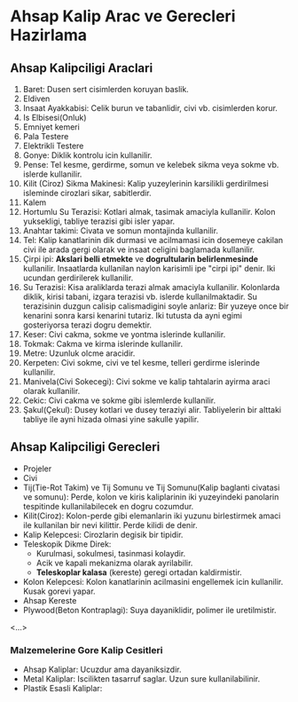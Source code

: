 # Ahsap Kalip Arac ve Gerecleri Hazirlama

## Ahsap Kalipciligi Araclari

1. Baret: Dusen sert cisimlerden koruyan baslik. 
2. Eldiven
3. Insaat Ayakkabisi: Celik burun ve tabanlidir, civi vb. cisimlerden korur.
4. Is Elbisesi(Onluk)
5. Emniyet kemeri
6. Pala Testere
7. Elektrikli Testere
8. Gonye: Diklik kontrolu icin kullanilir.
9. Pense: Tel kesme, gerdirme, somun ve kelebek sikma veya sokme vb. islerde kullanilir.
10. Kilit (Ciroz) Sikma Makinesi: Kalip yuzeylerinin karsilikli gerdirilmesi isleminde cirozlari sikar, sabitlerdir.
11. Kalem
12. Hortumlu Su Terazisi: Kotlari almak, tasimak amaciyla kullanilir. Kolon yuksekligi, tabliye terazisi gibi isler yapar.
13. Anahtar takimi: Civata ve somun montajinda kullanilir.
14. Tel: Kalip kanatlarinin dik durmasi ve acilmamasi icin dosemeye cakilan civi ile arada gergi olarak ve insaat celigini baglamada kullanilir.
15. Çirpi ipi: **Akslari belli etmekte** ve **dogrultularin belirlenmesinde** kullanilir. Insaatlarda kullanilan naylon karisimli ipe "cirpi ipi" denir. Iki ucundan gerdirilerek kullanilir.
16. Su Terazisi: Kisa araliklarda terazi almak amaciyla kullanilir. Kolonlarda diklik, kirisi tabani, izgara terazisi vb. islerde kullanilmaktadir. Su terazisinin duzgun calisip calismadigini soyle anlariz: Bir yuzeye once bir kenarini sonra karsi kenarini tutariz. Iki tutusta da ayni egimi gosteriyorsa terazi dogru demektir.
17. Keser: Civi cakma, sokme ve yontma islerinde kullanilir.
18. Tokmak: Cakma ve kirma islerinde kullanilir.
19. Metre: Uzunluk olcme aracidir.
20. Kerpeten: Civi sokme, civi ve tel kesme, telleri gerdirme islerinde kullanilir.
21. Manivela(Civi Sokecegi): Civi sokme ve kalip tahtalarin ayirma araci olarak kullanilir.
22. Cekic: Civi cakma ve sokme gibi islemlerde kullanilir.
23. Şakul(Çekul): Dusey kotlari ve dusey teraziyi alir. Tabliyelerin bir alttaki tabliye ile ayni hizada olmasi yine sakulle yapilir.

## Ahsap Kalipciligi Gerecleri

- Projeler
- Civi
- Tij(Tie-Rot Takim) ve Tij Somunu ve Tij Somunu(Kalip baglanti civatasi ve somunu): Perde, kolon ve kiris kaliplarinin iki yuzeyindeki panolarin tespitinde kullanilabilecek en dogru cozumdur. 
- Kilit(Ciroz): Kolon-perde gibi elemanlarin iki yuzunu birlestirmek amaci ile kullanilan bir nevi kilittir. Perde kilidi de denir.
- Kalip Kelepcesi: Cirozlarin degisik bir tipidir. 
- Teleskopik Dikme Direk:
    - Kurulmasi, sokulmesi, tasinmasi kolaydir.
    - Acik ve kapali mekanizma olarak ayrilabilir.
    - **Teleskoplar kalasa** (kereste) geregi ortadan kaldirmistir.
- Kolon Kelepcesi: Kolon kanatlarinin acilmasini engellemek icin kullanilir. Kusak gorevi yapar.
- Ahsap Kereste
- Plywood(Beton Kontraplagi): Suya dayaniklidir, polimer ile uretilmistir.

<...>

### Malzemelerine Gore Kalip Cesitleri

- Ahsap Kaliplar: Ucuzdur ama dayaniksizdir.
- Metal Kaliplar: Iscilikten tasarruf saglar. Uzun sure kullanilabilinir.
- Plastik Esasli Kaliplar: 
